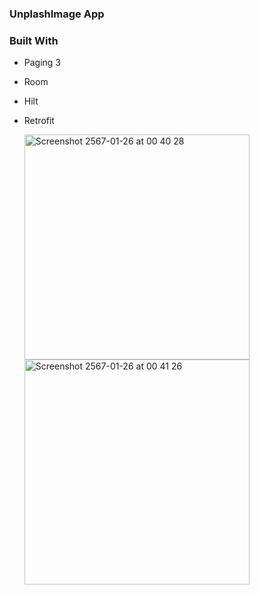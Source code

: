 ### UnplashImage App
### Built With
- Paging 3
- Room
- Hilt
- Retrofit
  
  <img width="360" alt="Screenshot 2567-01-26 at 00 40 28" src="https://github.com/zfml/Paging3JetPackComposeUnplashListAndSearch/assets/137433031/2e4f4ebe-779a-449d-9d2f-cba6bb3fa9c4">
  <img width="360" alt="Screenshot 2567-01-26 at 00 41 26" src="https://github.com/zfml/Paging3JetPackComposeUnplashListAndSearch/assets/137433031/3b02064c-c32f-470a-a0ef-a87ce5887671">

